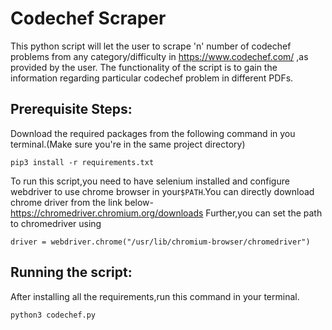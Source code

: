 # Codechef Scraper
This python script will let the user to scrape 'n' number of codechef problems from any category/difficulty in https://www.codechef.com/ ,as provided by the user. The functionality of the script is to gain the information regarding particular codechef problem in different PDFs.


## Prerequisite Steps:
Download the required packages from the following command in you terminal.(Make sure you're in the same project directory) 

```
pip3 install -r requirements.txt

```

To run this script,you need to have selenium installed and configure webdriver to use chrome browser in your`$PATH`.You can directly download chrome driver from the link below-
https://chromedriver.chromium.org/downloads
Further,you can set the path to chromedriver using

```
driver = webdriver.chrome("/usr/lib/chromium-browser/chromedriver") 

```



## Running the script:
After installing all the requirements,run this command in your terminal.

```
python3 codechef.py

```

